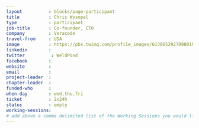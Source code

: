 ```yaml
---
layout          : blocks/page-participant
title           : Chris Wysopal
type            : participant
job-title       : Co-founder, CTO
company         : Veracode
travel-from     : USA
image           : https://pbs.twimg.com/profile_images/613065292709801985/LapqXdxh.jpg
linkedin        :
twitter          : WeldPond
facebook        :
website         :
email           :
project-leader  :
chapter-leader  :
funded-who      :
when-day        : wed,thu,fri
ticket          : 2x24h
status          : empty
working-sessions:
# add above a comma delimited list of the Working Sessions you would like to attend (use the session's title)
---
```


<!-- put more details about participant here -->
